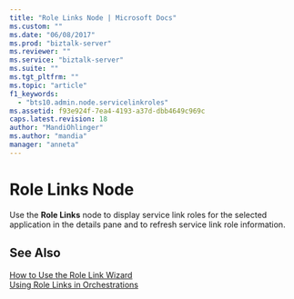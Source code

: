 ```yaml
---
title: "Role Links Node | Microsoft Docs"
ms.custom: ""
ms.date: "06/08/2017"
ms.prod: "biztalk-server"
ms.reviewer: ""
ms.service: "biztalk-server"
ms.suite: ""
ms.tgt_pltfrm: ""
ms.topic: "article"
f1_keywords: 
  - "bts10.admin.node.servicelinkroles"
ms.assetid: f93e924f-7ea4-4193-a37d-dbb4649c969c
caps.latest.revision: 18
author: "MandiOhlinger"
ms.author: "mandia"
manager: "anneta"
---
```

# Role Links Node
Use the **Role Links** node to display service link roles for the selected application in the details pane and to refresh service link role information.  
  
## See Also  
 [How to Use the Role Link Wizard](../core/how-to-use-the-role-link-wizard.md)   
 [Using Role Links in Orchestrations](../core/using-role-links-in-orchestrations.md)